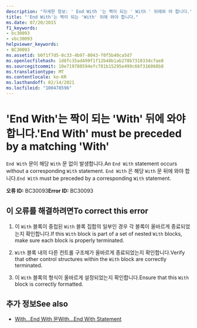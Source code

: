 ```yaml
---
description: "자세한 정보: ' End With '는 짝이 되는 ' With ' 뒤에와 야 합니다."
title: "'End With'는 짝이 되는 'With' 뒤에 와야 합니다."
ms.date: 07/20/2015
f1_keywords:
- bc30093
- vbc30093
helpviewer_keywords:
- BC30093
ms.assetid: b0f1f7d5-0c33-4b97-8043-f0f5b40ca5d7
ms.openlocfilehash: 1d8fc35ad499f1f12b48b1ab278b7310334cfae8
ms.sourcegitcommit: 10e719780594efc781b15295e499c66f316068b8
ms.translationtype: MT
ms.contentlocale: ko-KR
ms.lasthandoff: 02/14/2021
ms.locfileid: "100478596"
---
```

# <a name="end-with-must-be-preceded-by-a-matching-with"></a><span data-ttu-id="5a596-103">'End With'는 짝이 되는 'With' 뒤에 와야 합니다.</span><span class="sxs-lookup"><span data-stu-id="5a596-103">'End With' must be preceded by a matching 'With'</span></span>

<span data-ttu-id="5a596-104">`End With` 문이 해당 `With` 문 없이 발생합니다.</span><span class="sxs-lookup"><span data-stu-id="5a596-104">An `End With` statement occurs without a corresponding `With` statement.</span></span> <span data-ttu-id="5a596-105">`End With` 은 해당 `With` 문 뒤에 와야 합니다.</span><span class="sxs-lookup"><span data-stu-id="5a596-105">`End With` must be preceded by a corresponding `With` statement.</span></span>  
  
 <span data-ttu-id="5a596-106">**오류 ID:** BC30093</span><span class="sxs-lookup"><span data-stu-id="5a596-106">**Error ID:** BC30093</span></span>  
  
## <a name="to-correct-this-error"></a><span data-ttu-id="5a596-107">이 오류를 해결하려면</span><span class="sxs-lookup"><span data-stu-id="5a596-107">To correct this error</span></span>  
  
1. <span data-ttu-id="5a596-108">이 `With` 블록이 중첩된 `With` 블록 집합의 일부인 경우 각 블록이 올바르게 종료되었는지 확인합니다.</span><span class="sxs-lookup"><span data-stu-id="5a596-108">If this `With` block is part of a set of nested `With` blocks, make sure each block is properly terminated.</span></span>  
  
2. <span data-ttu-id="5a596-109">`With` 블록 내의 다른 컨트롤 구조체가 올바르게 종료되었는지 확인합니다.</span><span class="sxs-lookup"><span data-stu-id="5a596-109">Verify that other control structures within the `With` block are correctly terminated.</span></span>  
  
3. <span data-ttu-id="5a596-110">이 `With` 블록의 형식이 올바르게 설정되었는지 확인합니다.</span><span class="sxs-lookup"><span data-stu-id="5a596-110">Ensure that this `With` block is correctly formatted.</span></span>  
  
## <a name="see-also"></a><span data-ttu-id="5a596-111">추가 정보</span><span class="sxs-lookup"><span data-stu-id="5a596-111">See also</span></span>

- [<span data-ttu-id="5a596-112">With...End With 문</span><span class="sxs-lookup"><span data-stu-id="5a596-112">With...End With Statement</span></span>](../language-reference/statements/with-end-with-statement.md)
